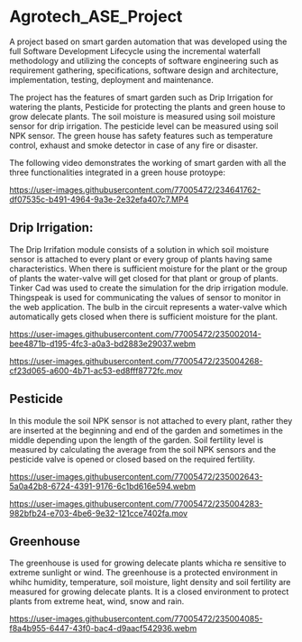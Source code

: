 # Agrotech_ASE_Project

A project based on smart garden automation that was developed using the full Software Development Lifecycle using the incremental waterfall methodology and utilizing the concepts of software engineering such as requirement gathering, specifications, software design and architecture, implementation, testing, deployment and maintenance.

The project has the features of smart garden such as Drip Irrigation for watering the plants, Pesticide for protecting the plants and green house to grow delecate plants. The soil moisture is measured using soil moisture sensor for drip irrigation. The pesticide level can be measured using soil NPK sensor. The green house has safety features such as temperature control, exhaust and smoke detector in case of any fire or disaster.

The following video demonstrates the working of smart garden with all the three functionalities integrated in a green house protoype:



https://user-images.githubusercontent.com/77005472/234641762-df07535c-b491-4964-9a3e-2e32efa407c7.MP4


## Drip Irrigation:
The Drip Irrifation module consists of a solution in which soil moisture sensor is attached to every plant or every group of plants having same characteristics. When there is sufficient moisture for the plant or the group of plants the water-valve will get closed for that plant or group of plants.
Tinker Cad was used to create the simulation for the drip irrigation module. Thingspeak is used for communicating the values of sensor to monitor in the web application.
The bulb in the circuit represents a water-valve which automatically gets closed when there is sufficient moisture for the plant.


https://user-images.githubusercontent.com/77005472/235002014-bee4871b-d195-4fc3-a0a3-bd2883e29037.webm


https://user-images.githubusercontent.com/77005472/235004268-cf23d065-a600-4b71-ac53-ed8fff8772fc.mov



## Pesticide
In this module the soil NPK sensor is not attached to every plant, rather they are inserted at the beginning and end of the garden and sometimes in the middle depending upon the length of the garden.
Soil fertility level is measured by calculating the average from the soil NPK sensors and the pesticide valve is opened or closed based on the required fertility.


https://user-images.githubusercontent.com/77005472/235002643-5a0a42b8-6724-4391-9176-6c1bd616e594.webm


https://user-images.githubusercontent.com/77005472/235004283-982bfb24-e703-4be6-9e32-121cce7402fa.mov



## Greenhouse
The greenhouse is used for growing delecate plants whicha re sensitive to extreme sunlight or wind. The greenhouse is a protected environment in whihc humidity, temperature, soil moisture, light density and soil fertility are measured for growing delecate plants. It is a closed environment to protect plants from extreme heat, wind, snow and rain.


https://user-images.githubusercontent.com/77005472/235004085-f8a4b955-6447-43f0-bac4-d9aacf542936.webm

